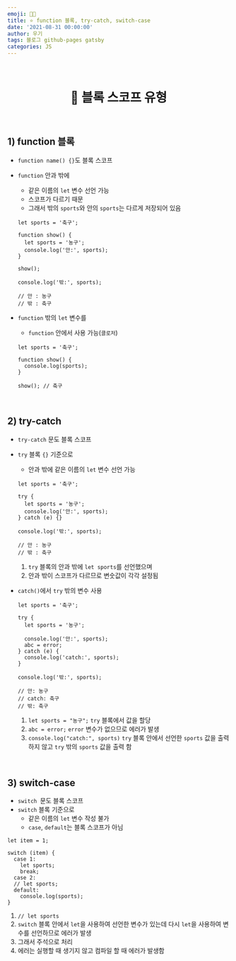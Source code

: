```yaml
---
emoji: 👨‍💻
title: ⭐️ function 블록, try-catch, switch-case
date: '2021-08-31 00:00:00'
author: 우기
tags: 블로그 github-pages gatsby
categories: JS
---
```


<br>

<h1 align="center">
  👋 블록 스코프 유형
</h1>

<br>

## 1) function 블록

- `function name() {}`도 블록 스코프
- `function` 안과 밖에

  - 같은 이름의 `let` 변수 선언 가능
  - 스코프가 다르기 때문
  - 그래서 밖의 `sports`와 안의 `sports`는 다르게 저장되어 있음

  ```tsx
  let sports = '축구';

  function show() {
    let sports = '농구';
    console.log('안:', sports);
  }

  show();

  console.log('밖:', sports);

  // 안 : 농구
  // 밖 : 축구
  ```

- `function` 밖의 `let` 변수를

  - `function` 안에서 사용 가능(`클로저`)

  ```tsx
  let sports = '축구';

  function show() {
    console.log(sports);
  }

  show(); // 축구
  ```

<br>

## 2) try-catch

- `try-catch` 문도 블록 스코프
- `try` 블록 `{}` 기준으로

  - 안과 밖에 같은 이름의 `let` 변수 선언 가능

  ```tsx
  let sports = '축구';

  try {
    let sports = '농구';
    console.log('안:', sports);
  } catch (e) {}

  console.log('밖:', sports);

  // 안 : 농구
  // 밖 : 축구
  ```

  1. `try` 블록의 안과 밖에 `let sports`를 선언했으며
  2. 안과 밖이 스코프가 다르므로 변숫값이 각각 설정됨

- `catch()`에서 `try` 밖의 변수 사용

  ```tsx
  let sports = '축구';

  try {
    let sports = '농구';

    console.log('안:', sports);
    abc = error;
  } catch (e) {
    console.log('catch:', sports);
  }

  console.log('밖:', sports);

  // 안: 농구
  // catch: 축구
  // 밖: 축구
  ```

  1. `let sports = "농구";` `try` 블록에서 값을 할당
  2. `abc = error;` `error` 변수가 없으므로 에러가 발생
  3. `console.log("catch:", sports)` `try` 블록 안에서 선언한 `sports` 값을 출력하지 않고 `try` 밖의 `sports` 값을 출력 함

<br>

## 3) switch-case

- `switch `문도 블록 스코프
- `switch` 블록 기준으로
  - 같은 이름의 `let` 변수 작성 불가
  - `case`, `default`는 블록 스코프가 아님

```tsx
let item = 1;

switch (item) {
  case 1:
    let sports;
    break;
  case 2:
  // let sports;
  default:
    console.log(sports);
}
```

1. `// let sports`
2. `switch` 블록 안에서 `let`을 사용하여 선언한 변수가 있는데 다시 `let`을 사용하여 변수를 선언하므로 에러가 발생
3. 그래서 주석으로 처리
4. 에러는 실행할 때 생기지 않고 컴파일 할 때 에러가 발생함

```toc

```
